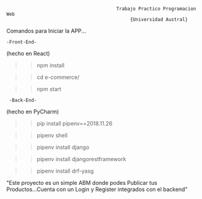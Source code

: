                                            Trabajo Practico Programacion Web 
                                                 {Universidad Austral}
                                                 
                                                 
Comandos para Iniciar la APP...

    -Front-End- 
 (hecho en React)                                                                          
>> npm install

>> cd e-commerce/ 

>> npm start 

     -Back-End- 
 (hecho en PyCharm)
  
>> pip install pipenv==2018.11.26

>> pipenv shell

>> pipenv install django

>> pipenv install djangorestframework

>> pipenv install drf-yasg

"Este proyecto es un simple ABM donde podes Publicar tus Productos...Cuenta con un Login y Register integrados con el backend" 
